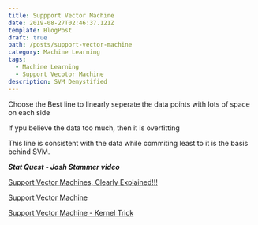 ```yaml
---
title: Suppport Vector Machine
date: 2019-08-27T02:46:37.121Z
template: BlogPost
draft: true
path: /posts/support-vector-machine
category: Machine Learning
tags:
  - Machine Learning
  - Support Vecotor Machine
description: SVM Demystified
---
```


Choose the Best line to linearly seperate the data points with lots of space on each side

If ypu believe the data too much, then it is overfitting

This line is consistent with the data while commiting least to it is the basis behind SVM.

**_Stat Quest - Josh Stammer video_**

[Support Vector Machines, Clearly Explained!!!](https://www.youtube.com/watch?v=efR1C6CvhmE)

[Support Vector Machine](https://www.youtube.com/watch?v=nQ4YHUkaD_Q)

[Support Vector Machine - Kernel Trick](https://www.youtube.com/watch?v=vMmG_7JcfIc)
